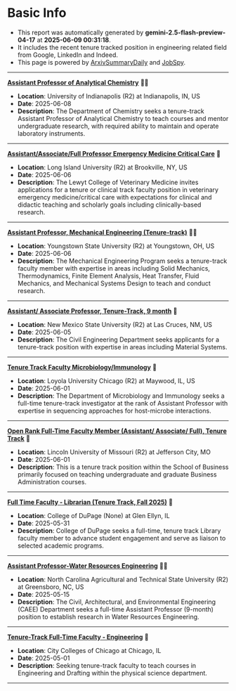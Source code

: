 
# Basic Info
- This report was automatically generated by **gemini-2.5-flash-preview-04-17** at **2025-06-09 00:31:18**.  
- It includes the recent tenure tracked position in engineering related field from Google, LinkedIn and Indeed.  
- This page is powered by [ArxivSummaryDaily](https://github.com/dong-zehao/ArxivSummaryDaily) and [JobSpy](https://github.com/speedyapply/JobSpy).
---
**[Assistant Professor of Analytical Chemistry](https://www.indeed.com/viewjob?jk=c556a50f7ea4eda7)** 🌟🌟
- **Location**: University of Indianapolis (R2) at Indianapolis, IN, US
- **Date**: 2025-06-08
- **Description**: The Department of Chemistry seeks a tenure-track Assistant Professor of Analytical Chemistry to teach courses and mentor undergraduate research, with required ability to maintain and operate laboratory instruments.
---
**[Assistant/Associate/Full Professor Emergency Medicine Critical Care](https://www.indeed.com/viewjob?jk=97b6ea0b7548cd5f)** 🌟
- **Location**: Long Island University (R2) at Brookville, NY, US
- **Date**: 2025-06-06
- **Description**: The Lewyt College of Veterinary Medicine invites applications for a tenure or clinical track faculty position in veterinary emergency medicine/critical care with expectations for clinical and didactic teaching and scholarly goals including clinically-based research.
---
**[Assistant Professor, Mechanical Engineering (Tenure-track)](https://www.indeed.com/viewjob?jk=3a45eeca7b681520)** 🌟🌟
- **Location**: Youngstown State University (R2) at Youngstown, OH, US
- **Date**: 2025-06-06
- **Description**: The Mechanical Engineering Program seeks a tenure-track faculty member with expertise in areas including Solid Mechanics, Thermodynamics, Finite Element Analysis, Heat Transfer, Fluid Mechanics, and Mechanical Systems Design to teach and conduct research.
---
**[Assistant/ Associate Professor, Tenure-Track, 9 month](https://www.indeed.com/viewjob?jk=600ad58740152f8d)** 🌟
- **Location**: New Mexico State University (R2) at Las Cruces, NM, US
- **Date**: 2025-06-05
- **Description**: The Civil Engineering Department seeks applicants for a tenure-track position with expertise in areas including Material Systems.
---
**[Tenure Track Faculty Microbiology/Immunology](https://www.indeed.com/viewjob?jk=60dc06a55c952ae8)** 🌟
- **Location**: Loyola University Chicago (R2) at Maywood, IL, US
- **Date**: 2025-06-01
- **Description**: The Department of Microbiology and Immunology seeks a full-time tenure-track investigator at the rank of Assistant Professor with expertise in sequencing approaches for host-microbe interactions.
---
**[Open Rank Full-Time Faculty Member (Assistant/ Associate/ Full), Tenure Track](https://www.linkedin.com/jobs/view/4243444409)** 🌟
- **Location**: Lincoln University of Missouri (R2) at Jefferson City, MO
- **Date**: 2025-06-01
- **Description**: This is a tenure track position within the School of Business primarily focused on teaching undergraduate and graduate Business Administration courses.
---
**[Full Time Faculty - Librarian (Tenure Track, Fall 2025)](https://www.linkedin.com/jobs/view/4238855448)** 🌟
- **Location**: College of DuPage (None) at Glen Ellyn, IL
- **Date**: 2025-05-31
- **Description**: College of DuPage seeks a full-time, tenure track Library faculty member to advance student engagement and serve as liaison to selected academic programs.
---
**[Assistant Professor-Water Resources Engineering](https://www.indeed.com/viewjob?jk=427469b4819abc93)** 🌟🌟
- **Location**: North Carolina Agricultural and Technical State University (R2) at Greensboro, NC, US
- **Date**: 2025-05-15
- **Description**: The Civil, Architectural, and Environmental Engineering (CAEE) Department seeks a full-time Assistant Professor (9-month) position to establish research in Water Resources Engineering.
---
**[Tenure-Track Full-Time Faculty - Engineering](https://www.linkedin.com/jobs/view/4219216033)** 🌟
- **Location**: City Colleges of Chicago at Chicago, IL
- **Date**: 2025-05-01
- **Description**: Seeking tenure-track faculty to teach courses in Engineering and Drafting within the physical science department.
---
